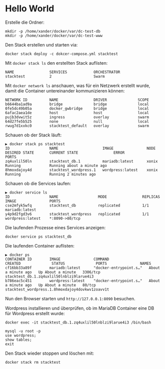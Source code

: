 # Hello World

Erstelle die Ordner:

```
mkdir -p /home/xander/docker/var/dc-test-db
mkdir -p /home/xander/docker/var/dc-test-www
```

Den Stack erstellen und starten via:

``` 
docker stack deploy -c dokcer-compose.yml stacktest
```

Mit `docker stack ls` den erstellten Stack auflisten:

``` 
NAME                SERVICES            ORCHESTRATOR
stacktest           2                   Swarm

```

Mit `docker network ls` anschauen, was für ein Netzwerk erstellt wurde,
damit die Container untereinander kommunizieren können:

``` 
NETWORK ID          NAME                DRIVER              SCOPE
b6644ba1ad9a        bridge              bridge              local
0fe5dc49b05a        docker_gwbridge     bridge              local
6afac2aea1de        host                host                local
pujb3dvwit5z        ingress             overlay             swarm
64d27fe5b525        none                null                local
rwug7d1xxkc0        stacktest_default   overlay             swarm
```


Schauen ob der Stack läuft:

``` 
▶ docker stack ps stacktest
ID                  NAME                    IMAGE               NODE                DESIRED STATE       CURRENT STATE                ERROR               PORTS
zq4uxlil50ln        stacktest_db.1          mariadb:latest      xonix               Running             Running about a minute ago                       
8hmoxdajoy4d        stacktest_wordpress.1   wordpress:latest    xonix               Running             Running 2 minutes ago                            
```

Schauen ob die Services laufen:

``` 
▶ docker service ls
ID                  NAME                  MODE                REPLICAS            IMAGE               PORTS
cse2mfyk5wfq        stacktest_db          replicated          1/1                 mariadb:latest      
y4p9d2fgd3v6        stacktest_wordpress   replicated          1/1                 wordpress:latest    *:8090->80/tcp

```

Die laufenden Prozesse eines Services anzeigen:

``` 
docker service ps stacktest_db
```


Die laufenden Container auflisten:

```
▶ docker ps
CONTAINER ID        IMAGE               COMMAND                  CREATED              STATUS              PORTS               NAMES
cf16bb33a89f        mariadb:latest      "docker-entrypoint.s…"   About a minute ago   Up About a minute   3306/tcp            stacktest_db.1.zq4uxlil50lnblzi9larue4i3
b786eac5c451        wordpress:latest    "docker-entrypoint.s…"   About a minute ago   Up About a minute   80/tcp              stacktest_wordpress.1.8hmoxdajoy4dovkwv1zoavv1t
``` 

Nun den Browser starten und `http://127.0.0.1:8090` besuchen.

Wordpress installieren und überprüfen, ob im MariaDB Container eine DB für Wordpress erstellt wurde:

``` 
docker exec -it stacktest_db.1.zq4uxlil50lnblzi9larue4i3 /bin/bash
```

``` 
mysql -u root -p
use wordpress;
show tables;
exit
```

Den Stack wieder stoppen und löschen mit:

``` 
docker stack rm stacktest
```

